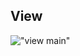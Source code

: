 ## **View**

!["view main"]("https://estivenmayhuay.github.io/newsletter-singup/assets/images/view.png")
